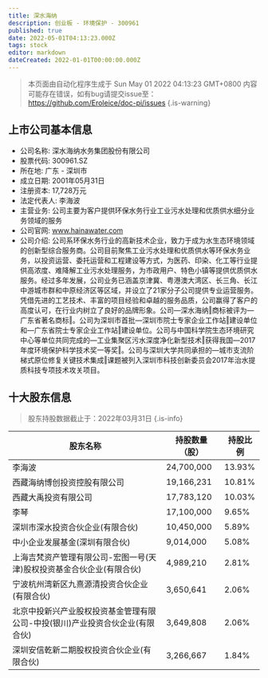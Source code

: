 ```yaml
---
title: 深水海纳
description: 创业板 - 环境保护 - 300961
published: true
date: 2022-05-01T04:13:23.000Z
tags: stock
editor: markdown
dateCreated: 2022-01-01T00:00:00.000Z
---
```


> 本页面由自动化程序生成于 Sun May 01 2022 04:13:23 GMT+0800
> 内容可能存在错误，如有bug请提交issue至：https://github.com/Eroleice/doc-pi/issues
{.is-warning}

## 上市公司基本信息
- 公司名称: 深水海纳水务集团股份有限公司
- 股票代码: 300961.SZ
- 所在地: 广东 - 深圳市
- 成立日期: 2001年05月31日
- 注册资本: 17,728万元
- 法定代表人: 李海波
- 主营业务: 公司主要为客户提供环保水务行业工业污水处理和优质供水细分业务领域的服务
- 公司官网: www.hainawater.com
- 公司介绍: 公司系环保水务行业的高新技术企业，致力于成为水生态环境领域的创新型综合服务商。公司目前聚焦工业污水处理和优质供水等环保水务业务，以投资运营、委托运营和工程建设等方式，为医药、印染、化工等行业提供高浓度、难降解工业污水处理服务，为市政用户、特色小镇等提供优质供水服务。经过多年发展，公司业务已涵盖京津冀、粤港澳大湾区、长三角、长江中游城市群和中原经济区等区域，并设立了21家分子公司提供专业运营服务。凭借先进的工艺技术、丰富的项目经验和卓越的服务品质，公司赢得了客户的高度认可，在行业内树立了良好的品牌形象。公司―深水海纳‖商标被评为―广东省著名商标‖。公司为深圳市首批―深圳市院士专家企业工作站‖建设单位和―广东省院士专家企业工作站‖建设单位。公司与中国科学院生态环境研究中心等单位共同完成的―工业集聚区污水深度净化新型技术‖获得我国―2017年度环境保护科学技术奖一等奖‖。公司与深圳大学共同承担的―城市支流阶梯式原位修复关键技术集成‖课题被列入深圳市科技创新委员会2017年治水提质科技专项技术攻关项目。


## 十大股东信息
> 股东持股数据截止于：2022年03月31日
{.is-info}

| 股东名称 | 持股数量（股） | 持股比例 |
| --- | --- | --- |
| 李海波 | 24,700,000 | 13.93% |
| 西藏海纳博创投资控股有限公司 | 19,166,231 | 10.81% |
| 西藏大禹投资有限公司 | 17,783,120 | 10.03% |
| 李琴 | 17,100,000 | 9.65% |
| 深圳市深水投资合伙企业(有限合伙) | 10,450,000 | 5.89% |
| 中小企业发展基金(深圳有限合伙) | 9,014,000 | 5.08% |
| 上海吉梵资产管理有限公司-宏图一号(天津)股权投资基金合伙企业(有限合伙) | 4,989,210 | 2.81% |
| 宁波杭州湾新区九熹源清投资合伙企业(有限合伙) | 3,650,641 | 2.06% |
| 北京中投新兴产业股权投资基金管理有限公司-中投(银川)产业投资合伙企业(有限合伙) | 3,649,808 | 2.06% |
| 深圳安信乾新二期股权投资合伙企业(有限合伙) | 3,266,667 | 1.84% |




